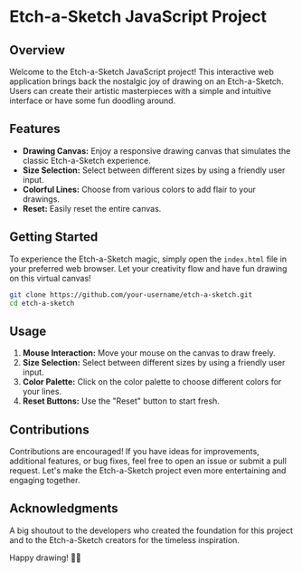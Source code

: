 
# Etch-a-Sketch JavaScript Project

## Overview

Welcome to the Etch-a-Sketch JavaScript project! This interactive web application brings back the nostalgic joy of drawing on an Etch-a-Sketch. Users can create their artistic masterpieces with a simple and intuitive interface or have some fun doodling around.

## Features

- **Drawing Canvas:** Enjoy a responsive drawing canvas that simulates the classic Etch-a-Sketch experience.
- **Size Selection:** Select between different sizes by using a friendly user input.
- **Colorful Lines:** Choose from various colors to add flair to your drawings.
- **Reset:** Easily reset the entire canvas.


## Getting Started

To experience the Etch-a-Sketch magic, simply open the `index.html` file in your preferred web browser. Let your creativity flow and have fun drawing on this virtual canvas!

```bash
git clone https://github.com/your-username/etch-a-sketch.git
cd etch-a-sketch
```

## Usage

1. **Mouse Interaction:** Move your mouse on the canvas to draw freely.
2. **Size Selection:** Select between different sizes by using a friendly user input.
3. **Color Palette:** Click on the color palette to choose different colors for your lines.
4. **Reset Buttons:** Use the "Reset" button to start fresh.


## Contributions

Contributions are encouraged! If you have ideas for improvements, additional features, or bug fixes, feel free to open an issue or submit a pull request. Let's make the Etch-a-Sketch project even more entertaining and engaging together.

## Acknowledgments

A big shoutout to the developers who created the foundation for this project and to the Etch-a-Sketch creators for the timeless inspiration.

Happy drawing! 🎨✨

